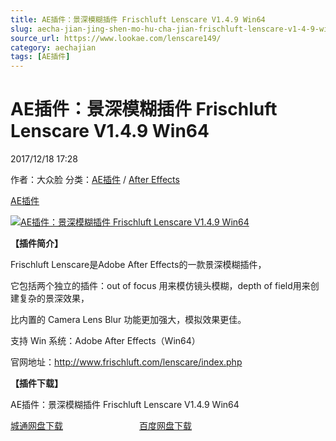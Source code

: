 ```yaml
---
title: AE插件：景深模糊插件 Frischluft Lenscare V1.4.9 Win64
slug: aecha-jian-jing-shen-mo-hu-cha-jian-frischluft-lenscare-v1-4-9-win64
source_url: https://www.lookae.com/lenscare149/
category: aechajian
tags: [AE插件]
---
```

# AE插件：景深模糊插件 Frischluft Lenscare V1.4.9 Win64

2017/12/18 17:28

作者：大众脸
分类：[AE插件](https://www.lookae.com/after-effects/aechajian/) / [After Effects](https://www.lookae.com/after-effects/)

[AE插件](https://www.lookae.com/tag/ae%e6%8f%92%e4%bb%b6/)

[![AE插件：景深模糊插件 Frischluft Lenscare V1.4.9 Win64](https://www.lookae.com/wp-content/uploads/2016/11/FrischluftLenscare-.jpg "AE插件：景深模糊插件 Frischluft Lenscare V1.4.9 Win64-LookAE.com")](https://www.lookae.com/wp-content/uploads/2016/11/FrischluftLenscare-.jpg)

**【插件简介】**

Frischluft Lenscare是Adobe After Effects的一款景深模糊插件，

它包括两个独立的插件：out of focus 用来模仿镜头模糊，depth of field用来创建复杂的景深效果，

比内置的 Camera Lens Blur 功能更加强大，模拟效果更佳。

支持 Win 系统：Adobe After Effects（Win64）

官网地址：http://www.frischluft.com/lenscare/index.php

**【插件下载】**

AE插件：景深模糊插件 Frischluft Lenscare V1.4.9 Win64

[城通网盘下载](https://lookae.ctfile.com/fs/680462-231873808)                               [百度网盘下载](https://pan.baidu.com/s/1dEWp6wD)
